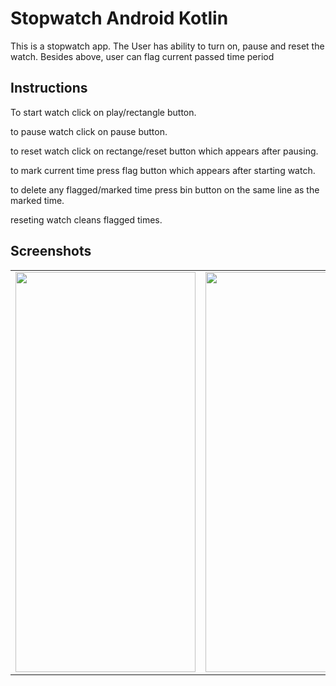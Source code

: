 # Stopwatch Android Kotlin
This is a stopwatch app.
The User has ability to turn on, pause and reset the watch.
Besides above, user can flag current passed time period

## Instructions
To start watch click on play/rectangle button.

to pause watch click on pause button.

to reset watch click on rectange/reset button which appears after pausing.

to mark current time press flag button which appears after starting watch.

to delete any flagged/marked time press bin button on the same line as the marked time.

reseting watch cleans flagged times.

## Screenshots 

<table>
  <tr>
    <td><img src="https://user-images.githubusercontent.com/85778941/204161459-452e1356-e563-4372-bf6d-b14a585e1834.jpg" width="288" height="640"></td>
    <td><img src="https://user-images.githubusercontent.com/85778941/204161467-f685442b-b63c-4d64-a0a0-e4da864056aa.jpg" width="288" height="640"></td>
    <td><img src="https://user-images.githubusercontent.com/85778941/204161470-72b05cec-0e54-49a7-9b54-98e04c75bbd3.jpg" width="288" height="640"></td>
  </tr>
 </table>
